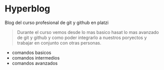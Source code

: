 # Hyperblog
Blog del curso profesional de git y github en platzi
>Durante el curso vemos desde lo mas basico hasat lo mas avanzado de git y github y como poder integrarlo a nuestros poryectos y trabajar en conjunto con otras personas. 

* comandos basicos
* comandos intermedios 
* comandos avanzados 